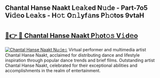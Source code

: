 ## Chantal Hanse Naakt L𝚎a𝚔ed N𝚞𝚍e - Part-7o5 Vi𝚍𝚎o L𝚎a𝚔s - H𝚘𝚝 O𝚗𝚕yf𝚊ns P𝚑𝚘tos 9vtaH

# <h2><a href="http://kf8h1nt.oniu.top/?m=Chantal+Hanse+Naakt">🔗👉 🔴 Chantal Hanse Naakt P𝚑ot𝚘𝚜 V𝚒d𝚎o</a></h2>

[![Chantal Hanse Naakt Nu𝚍e𝚜](https://i.imgur.com/0qMVB7G.gif)](http://kf8h1nt.oniu.top/?m=Chantal+Hanse+Naakt)
Virtual performer and multimedia artist Chantal Hanse Naakt, acclaimed for distributing dance and lifestyle inspiration through popular dance trends and brief films. Outstanding artist Chantal Hanse Naakt, celebrated for their exceptional abilities and accomplishments in the realm of entertainment.  
